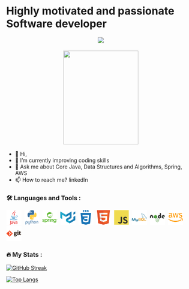 # Highly motivated and passionate Software developer 


<div id="header" align="center">
  <img src="https://media.giphy.com/media/p1Z9gCY6vtaTOzjAhk/giphy.gif" width="100"/>
  
</div>
<div id="viewcount" align="center">
   <img src="https://komarev.com/ghpvc/?username=SayliDeshpande&color=green" alt=""/>
</div>
<div align="center">
  <img src="https://media.giphy.com/media/vLlpbDafjgHystuJ0a/giphy.gif" width="200" height="250"/>
</div>

- 👋 Hi, 
- 🌱 I’m currently improving coding skills
- 💬 Ask me about Core Java, Data Structures and Algorithms, Spring, AWS
- 📫 How to reach me? linkedIn 

### :hammer_and_wrench: Languages and Tools :
<div>
  <img src="https://github.com/devicons/devicon/blob/master/icons/java/java-original-wordmark.svg" title="Java" alt="Java" width="40" height="40"/>&nbsp;
  <img src="https://github.com/devicons/devicon/blob/master/icons/python/python-original-wordmark.svg" title="Python" alt="Python" width="40" height="40"/>&nbsp;
  <img src="https://github.com/devicons/devicon/blob/master/icons/spring/spring-original-wordmark.svg" title="Spring" alt="Spring" width="40" height="40"/>&nbsp;
  <img src="https://github.com/devicons/devicon/blob/master/icons/materialui/materialui-original.svg" title="Material UI" alt="Material UI" width="40" height="40"/>&nbsp;
  <img src="https://github.com/devicons/devicon/blob/master/icons/css3/css3-plain-wordmark.svg"  title="CSS3" alt="CSS" width="40" height="40"/>&nbsp;
  <img src="https://github.com/devicons/devicon/blob/master/icons/html5/html5-original.svg" title="HTML5" alt="HTML" width="40" height="40"/>&nbsp;
  <img src="https://github.com/devicons/devicon/blob/master/icons/javascript/javascript-original.svg" title="JavaScript" alt="JavaScript" width="40" height="40"/>&nbsp;
  <img src="https://github.com/devicons/devicon/blob/master/icons/mysql/mysql-original-wordmark.svg" title="MySQL"  alt="MySQL" width="40" height="40"/>&nbsp;
  <img src="https://github.com/devicons/devicon/blob/master/icons/nodejs/nodejs-original-wordmark.svg" title="NodeJS" alt="NodeJS" width="40" height="40"/>&nbsp;
  <img src="https://github.com/devicons/devicon/blob/master/icons/amazonwebservices/amazonwebservices-plain-wordmark.svg" title="AWS" alt="AWS" width="40" height="40"/>&nbsp;
  <img src="https://github.com/devicons/devicon/blob/master/icons/git/git-original-wordmark.svg" title="Git" **alt="Git" width="40" height="40"/>
</div>


### :fire: My Stats :

[![GitHub Streak](http://github-readme-streak-stats.herokuapp.com?user=SayliDeshpande&theme=dark&background=000000)](https://git.io/streak-stats)

[![Top Langs](https://github-readme-stats.vercel.app/api/top-langs/?username=SayliDeshpande&layout=compact&theme=vision-friendly-dark)](https://github.com/anuraghazra/github-readme-stats)
